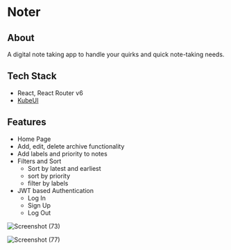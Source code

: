 
# Noter
## About
A digital note taking app to handle your quirks and quick note-taking needs.
## Tech Stack
- React, React Router v6
- [KubeUI](https://kube-ui.netlify.app/)
## Features
- Home Page
- Add, edit, delete archive functionality
- Add labels and priority to notes
- Filters and Sort
    - Sort by latest and earliest
    - sort by priority
    - filter by labels 
- JWT based Authentication
    - Log In
    - Sign Up
    - Log Out
 
![Screenshot (73)](https://user-images.githubusercontent.com/32593425/162630622-b5b2f558-75c9-45ba-b913-629b6fab38b1.png)

![Screenshot (77)](https://user-images.githubusercontent.com/32593425/162630629-510c8bfc-f375-4dd7-99b4-4a56cf69a126.png)
